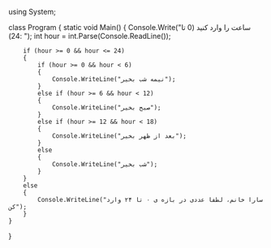 using System;

class Program
{
    static void Main()
    {
        Console.Write("ساعت را وارد کنید (0 تا 24): ");
        int hour = int.Parse(Console.ReadLine());

        if (hour >= 0 && hour <= 24)
        {
            if (hour >= 0 && hour < 6)
            {
                Console.WriteLine("نیمه شب بخیر");
            }
            else if (hour >= 6 && hour < 12)
            {
                Console.WriteLine("صبح بخیر");
            }
            else if (hour >= 12 && hour < 18)
            {
                Console.WriteLine("بعد از ظهر بخیر");
            }
            else
            {
                Console.WriteLine("شب بخیر");
            }
        }
        else
        {
            Console.WriteLine("سارا خانم، لطفا عددی در بازه ی ۰ تا ۲۴ وارد کن");
        }
    }
}
